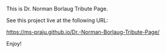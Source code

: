 This is Dr. Norman Borlaug Tribute Page.

See this project live at the following URL:

https://ms-praju.github.io/Dr.-Norman-Borlaug-Tribute-Page/

Enjoy!
